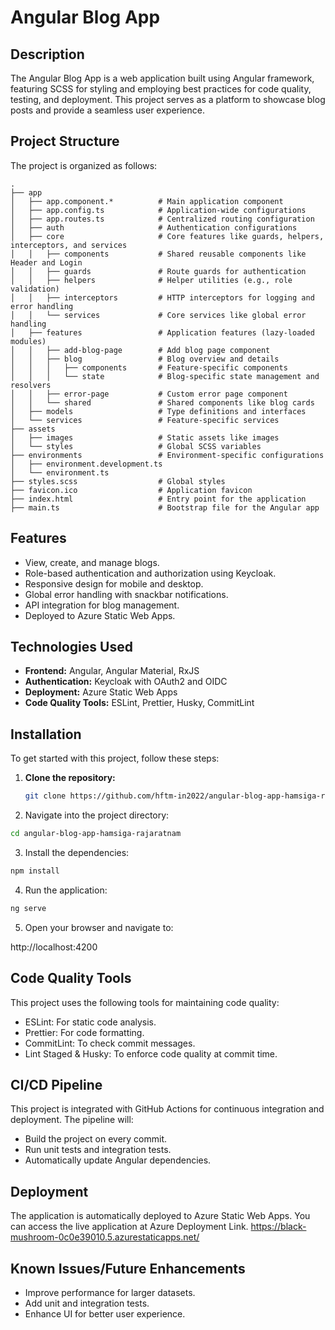 # Angular Blog App

## Description

The Angular Blog App is a web application built using Angular framework, featuring SCSS for styling and employing best practices for code quality, testing, and deployment. This project serves as a platform to showcase blog posts and provide a seamless user experience.

## Project Structure
The project is organized as follows:

```
.
├── app
│   ├── app.component.*          # Main application component
│   ├── app.config.ts            # Application-wide configurations
│   ├── app.routes.ts            # Centralized routing configuration
│   ├── auth                     # Authentication configurations
│   ├── core                     # Core features like guards, helpers, interceptors, and services
│   │   ├── components           # Shared reusable components like Header and Login
│   │   ├── guards               # Route guards for authentication
│   │   ├── helpers              # Helper utilities (e.g., role validation)
│   │   ├── interceptors         # HTTP interceptors for logging and error handling
│   │   └── services             # Core services like global error handling
│   ├── features                 # Application features (lazy-loaded modules)
│   │   ├── add-blog-page        # Add blog page component
│   │   ├── blog                 # Blog overview and details
│   │   │   ├── components       # Feature-specific components
│   │   │   └── state            # Blog-specific state management and resolvers
│   │   ├── error-page           # Custom error page component
│   │   └── shared               # Shared components like blog cards
│   ├── models                   # Type definitions and interfaces
│   └── services                 # Feature-specific services
├── assets
│   ├── images                   # Static assets like images
│   └── styles                   # Global SCSS variables
├── environments                 # Environment-specific configurations
│   ├── environment.development.ts
│   └── environment.ts
├── styles.scss                  # Global styles
├── favicon.ico                  # Application favicon
├── index.html                   # Entry point for the application
├── main.ts                      # Bootstrap file for the Angular app
```

## Features

- View, create, and manage blogs.
- Role-based authentication and authorization using Keycloak.
- Responsive design for mobile and desktop.
- Global error handling with snackbar notifications.
- API integration for blog management.
- Deployed to Azure Static Web Apps.

## Technologies Used

- **Frontend:** Angular, Angular Material, RxJS
- **Authentication:** Keycloak with OAuth2 and OIDC
- **Deployment:** Azure Static Web Apps
- **Code Quality Tools:** ESLint, Prettier, Husky, CommitLint

## Installation

To get started with this project, follow these steps:

1. **Clone the repository:**
   ```bash
   git clone https://github.com/hftm-in2022/angular-blog-app-hamsiga-rajaratnam.git
   ```

2.	Navigate into the project directory:
```bash
cd angular-blog-app-hamsiga-rajaratnam
```
3.	Install the dependencies:
```bash 
npm install
```
4.	Run the application:
```bash 
ng serve
```
5.	Open your browser and navigate to:

http://localhost:4200



## Code Quality Tools

This project uses the following tools for maintaining code quality:

- ESLint: For static code analysis.
- Prettier: For code formatting.
- CommitLint: To check commit messages.
- Lint Staged & Husky: To enforce code quality at commit time.

## CI/CD Pipeline

This project is integrated with GitHub Actions for continuous integration and deployment. The pipeline will:

- Build the project on every commit.
- Run unit tests and integration tests.
- Automatically update Angular dependencies.

## Deployment

The application is automatically deployed to Azure Static Web Apps. You can access the live application at Azure Deployment Link.
https://black-mushroom-0c0e39010.5.azurestaticapps.net/

## Known Issues/Future Enhancements

- Improve performance for larger datasets.
- Add unit and integration tests.
- Enhance UI for better user experience.
